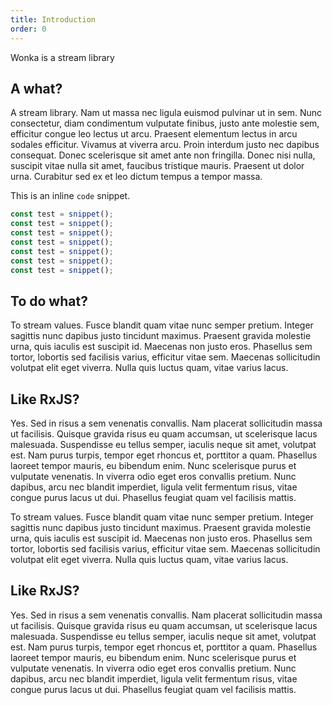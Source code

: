 ```yaml
---
title: Introduction
order: 0
---
```


Wonka is a stream library

## A what?

A stream library. Nam ut massa nec ligula euismod pulvinar ut in sem. Nunc consectetur, diam condimentum vulputate finibus, justo ante molestie sem, efficitur congue leo lectus ut arcu. Praesent elementum lectus in arcu sodales efficitur. Vivamus at viverra arcu. Proin interdum justo nec dapibus consequat. Donec scelerisque sit amet ante non fringilla. Donec nisi nulla, suscipit vitae nulla sit amet, faucibus tristique mauris. Praesent ut dolor urna. Curabitur sed ex et leo dictum tempus a tempor massa.

This is an inline `code` snippet.

```js
const test = snippet();
const test = snippet();
const test = snippet();
const test = snippet();
const test = snippet();
const test = snippet();
const test = snippet();
```

## To do what?

To stream values. Fusce blandit quam vitae nunc semper pretium. Integer sagittis nunc dapibus justo tincidunt maximus. Praesent gravida molestie urna, quis iaculis est suscipit id. Maecenas non justo eros. Phasellus sem tortor, lobortis sed facilisis varius, efficitur vitae sem. Maecenas sollicitudin volutpat elit eget viverra. Nulla quis luctus quam, vitae varius lacus.

## Like RxJS?

Yes. Sed in risus a sem venenatis convallis. Nam placerat sollicitudin massa ut facilisis. Quisque gravida risus eu quam accumsan, ut scelerisque lacus malesuada. Suspendisse eu tellus semper, iaculis neque sit amet, volutpat est. Nam purus turpis, tempor eget rhoncus et, porttitor a quam. Phasellus laoreet tempor mauris, eu bibendum enim. Nunc scelerisque purus et vulputate venenatis. In viverra odio eget eros convallis pretium. Nunc dapibus, arcu nec blandit imperdiet, ligula velit fermentum risus, vitae congue purus lacus ut dui. Phasellus feugiat quam vel facilisis mattis.

To stream values. Fusce blandit quam vitae nunc semper pretium. Integer sagittis nunc dapibus justo tincidunt maximus. Praesent gravida molestie urna, quis iaculis est suscipit id. Maecenas non justo eros. Phasellus sem tortor, lobortis sed facilisis varius, efficitur vitae sem. Maecenas sollicitudin volutpat elit eget viverra. Nulla quis luctus quam, vitae varius lacus.

## Like RxJS?

Yes. Sed in risus a sem venenatis convallis. Nam placerat sollicitudin massa ut facilisis. Quisque gravida risus eu quam accumsan, ut scelerisque lacus malesuada. Suspendisse eu tellus semper, iaculis neque sit amet, volutpat est. Nam purus turpis, tempor eget rhoncus et, porttitor a quam. Phasellus laoreet tempor mauris, eu bibendum enim. Nunc scelerisque purus et vulputate venenatis. In viverra odio eget eros convallis pretium. Nunc dapibus, arcu nec blandit imperdiet, ligula velit fermentum risus, vitae congue purus lacus ut dui. Phasellus feugiat quam vel facilisis mattis.
